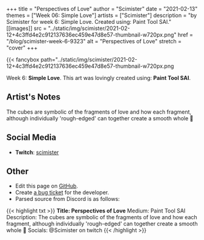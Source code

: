 +++
title =       "Perspectives of Love"
author =      "Scimister"
date =        "2021-02-13"
themes =      ["Week 06: Simple Love"]
artists =     ["Scimister"]
description = "by Scimister for week 6: Simple Love. Created using: Paint Tool SAI."
[[images]]
              src = "../static/img/scimister/2021-02-12+4c3ffd4e2c912137636ec459e47d8e57-thumbnail-w720px.png"
              href = "/blog/scimister-week-6-9323"
              alt = "Perspectives of Love"
              stretch = "cover"
+++


{{< fancybox path="../static/img/scimister/2021-02-12+4c3ffd4e2c912137636ec459e47d8e57-thumbnail-w720px.png

Week 6: **Simple Love**. This art was lovingly created using: **Paint Tool SAI**.

## Artist's Notes

The cubes are symbolic of the fragments of love and how each fragment, although individually 'rough-edged' can together create a smooth whole 🙂

## Social Media

- **Twitch**: <a href='https://twitch.tv/scimister' target='_blank'>scimister</a>

## Other

- Edit this page on [GitHub](https://github.com/teaminkling/web-refresh/edit/main/content/blog/scimister-week-6-9323.md).
- Create [a bug ticket](https://github.com/teaminkling/web-refresh/issues/new?assignees=&labels=bug&template=problem-report.md&title=) for the developer.
- Parsed source from Discord is as follows:

{{< highlight txt >}}
**Title: Perspectives of Love**
Medium: Paint Tool SAI
Description: The cubes are symbolic of the fragments of love and how each fragment, although individually 'rough-edged' can together create a smooth whole 🙂 
Socials: @Scimister on twitch
{{< /highlight >}}